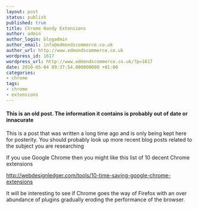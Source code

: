 ```yaml
---
layout: post
status: publish
published: true
title: Chrome Handy Extensions
author: admin
author_login: blogadmin
author_email: info@edmondscommerce.co.uk
author_url: http://www.edmondscommerce.co.uk
wordpress_id: 1617
wordpress_url: http://www.edmondscommerce.co.uk/?p=1617
date: 2010-05-04 09:37:54.000000000 +01:00
categories:
- chrome
tags:
- chrome
- extensions
---
```

<div class="oldpost"><h4>This is an old post. The information it contains is probably out of date or innacurate</h4>
<p>
This is a post that was written a long time ago and is only being kept here for posterity.
You should probably look up more recent blog posts related to the subject you are researching
</p>
</div>
If you use Google Chrome then you might like this list of 10 decent Chrome extensions

<a href="http://webdesignledger.com/tools/10-time-saving-google-chrome-extensions">http://webdesignledger.com/tools/10-time-saving-google-chrome-extensions</a>

It will be interesting to see if Chrome goes the way of Firefox with an over abundance of plugins gradually eroding the performance of the browser.
